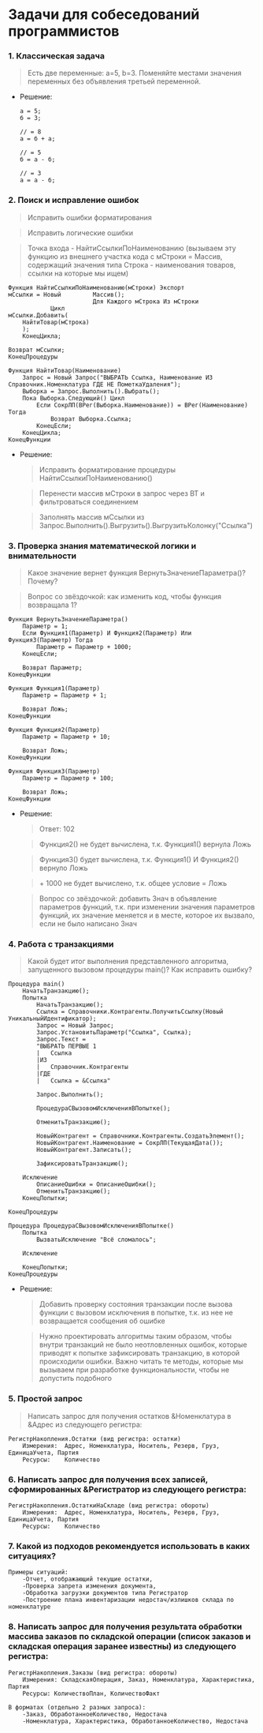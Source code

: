 # Задачи для собеседований программистов

### 1. Классическая задача
>Есть две переменные: a=5, b=3. 
>Поменяйте местами значения переменных без объявления третьей переменной.
    
* Решение:
    ```1c
    а = 5;
    б = 3;

    // = 8
    а = б + а;

    // = 5
    б = а - б;

    // = 3
    а = а - б;
    ```



### 2. Поиск и исправление ошибок
>Исправить ошибки форматирования

>Исправить логические ошибки

>Точка входа - НайтиСсылкиПоНаименованию (вызываем эту функцию из внешнего участка кода с мСтроки = Массив, содержащий значения типа Строка - наименования товаров, ссылки на которые мы ищем)

```1c
Функция НайтиСсылкиПоНаименованию(мСтроки) Экспорт
мСсылки = Новый 		Массив();
						Для Каждого мСтрока Из мСтроки 
			Цикл
мСсылки.Добавить(
	НайтиТовар(мСтрока)
	);
	КонецЦикла;

Возврат мСсылки;
КонецПроцедуры

Функция НайтиТовар(Наименование)
	Запрос = Новый Запрос("ВЫБРАТЬ Ссылка, Наименование ИЗ Справочник.Номенклатура ГДЕ НЕ ПометкаУдаления");
	Выборка = Запрос.Выполнить().Выбрать();
	Пока Выборка.Следующий() Цикл
		Если СокрЛП(ВРег(Выборка.Наименование)) = ВРег(Наименование) Тогда
			Возврат Выборка.Ссылка;
		КонецЕсли;
	КонецЦикла;
КонецФункции
```

* Решение:
    >Исправить форматирование процедуры НайтиСсылкиПоНаименованию()

    >Перенести массив мСтроки в запрос через ВТ и фильтроваться соединением

    >Заполнять массив мСсылки из Запрос.Выполнить().Выгрузить().ВыгрузитьКолонку("Ссылка")



### 3. Проверка знания математической логики и внимательности
>Какое значение вернет функция ВернутьЗначениеПараметра()?
>Почему?

>Вопрос со звёздочкой: как изменить код, чтобы функция возвращала 1?

```1c
Функция ВернутьЗначениеПараметра()
	Параметр = 1;
	Если Функция1(Параметр) И Функция2(Параметр) Или Функция3(Параметр) Тогда
		Параметр = Параметр + 1000;
	КонецЕсли;

	Возврат Параметр;
КонецФункции

Функция Функция1(Параметр)
	Параметр = Параметр + 1;
	
	Возврат Ложь;
КонецФункции

Функция Функция2(Параметр)
	Параметр = Параметр + 10;
	
	Возврат Ложь;
КонецФункции

Функция Функция3(Параметр)
	Параметр = Параметр + 100;
	
	Возврат Ложь;
КонецФункции
```

* Решение:
    >Ответ: 102
    
    >Функция2() не будет вычислена, т.к. Функция1() вернула Ложь
    
    >Функция3() будет вычислена, т.к. Функция1() И Функция2() вернуло Ложь
    
    >\+ 1000 не будет вычислено, т.к. общее условие = Ложь

    >Вопрос со звёздочкой: добавить Знач в объявление параметров функций, т.к. при изменении значения параметров функций, их значение меняется и в месте, которое их вызвало, если не было написано Знач



### 4. Работа с транзакциями
>Какой будет итог выполнения представленного алгоритма, запущенного вызовом процедуры main()?
>Как исправить ошибку?

```1c
Процедура main()
	НачатьТранзакцию();
	Попытка                                                                                             
		НачатьТранзакцию();
		Ссылка = Справочники.Контрагенты.ПолучитьСсылку(Новый УникальныйИдентификатор);		
		Запрос = Новый Запрос;
		Запрос.УстановитьПараметр("Ссылка", Ссылка);
		Запрос.Текст =
		"ВЫБРАТЬ ПЕРВЫЕ 1 
		|	Ссылка
		|ИЗ 
		|	Справочник.Контрагенты
		|ГДЕ
		|	Ссылка = &Ссылка"
		
		Запрос.Выполнить();
		
		ПроцедураСВызовомИсключенияВПопытке();
		
		ОтменитьТранзакцию();
		
		НовыйКонтрагент = Справочники.Контрагенты.СоздатьЭлемент();
		НовыйКонтрагент.Наименование = СокрЛП(ТекущаяДата());
		НовыйКонтрагент.Записать();
		
		ЗафиксироватьТранзакцию();
		
	Исключение
        ОписаниеОшибки = ОписаниеОшибки();
		ОтменитьТранзакцию();
	КонецПопытки;

КонецПроцедуры

Процедура ПроцедураСВызовомИсключенияВПопытке()
	Попытка
		ВызватьИсключение "Всё сломалось";
		
	Исключение
		
	КонецПопытки;
КонецПроцедуры
```
* Решение:
    >Добавить проверку состояния транзакции после вызова функции с вызовом исключения в попытке, т.к. из нее не возвращается сообщения об ошибке

    >Нужно проектировать алгоритмы таким образом, чтобы внутри транзакций не было неотловленных ошибок, которые приводят к попытке зафиксировать транзакцию, в которой происходили ошибки. Важно читать те методы, которые мы вызываем при разработке функциональности, чтобы не допустить подобного



### 5. Простой запрос
>Написать запрос для получения остатков &Номенклатура в &Адрес из следующего регистра:
```1c
РегистрНакопления.Остатки (вид регистра: остатки)
    Измерения: 	Адрес, Номенклатура, Носитель, Резерв, Груз, ЕдиницаУчета, Партия
    Ресурсы: 	Количество
```



### 6. Написать запрос для получения всех записей, сформированных &Регистратор из следующего регистра:
```1c
РегистрНакопления.ОстаткиНаСкладе (вид регистра: обороты)
    Измерения: 	Адрес, Номенклатура, Носитель, Резерв, Груз, ЕдиницаУчета, Партия
    Ресурсы: 	Количество
```

### 7. Какой из подходов рекомендуется использовать в каких ситуациях?
```1c
Примеры ситуаций: 
    -Отчет, отображающий текущие остатки,
    -Проверка запрета изменения документа,
    -Обработка загрузки документов типа Регистратор
    -Построение плана инвентаризации недостач/излишков склада по номенклатуре
```


### 8. Написать запрос для получения результата обработки массива заказов по складской операции (список заказов и складская операция заранее известны) из следующего регистра:
```1c
РегистрНакопления.Заказы (вид регистра: обороты)
    Измерения: СкладскаяОперация, Заказ, Номенклатура, Характеристика, Партия
    Ресурсы: КоличествоПлан, КоличествоФакт

В форматах (отдельно 2 разных запроса):
    -Заказ, ОбработанноеКоличество, Недостача
	-Номенклатура, Характеристика, ОбработанноеКоличество, Недостача
```